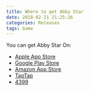 ```yaml
---
title: Where to get Abby Star 
date: 2018-02-21 21:25:26
categories: Releases
tags: Game
---
```


You can get Abby Star On:

* [Apple App Store](https://itunes.apple.com/cn/app/id1340116174)
* [Google Play Store](https://play.google.com/store/apps/details?id=com.BreakSymmetry.AbbyStar)
* [Amazon App Store]()
* [TapTap](https://www.taptap.com/app/78946)
* [4399](http://a.4399.cn/game-id-118811.html)
